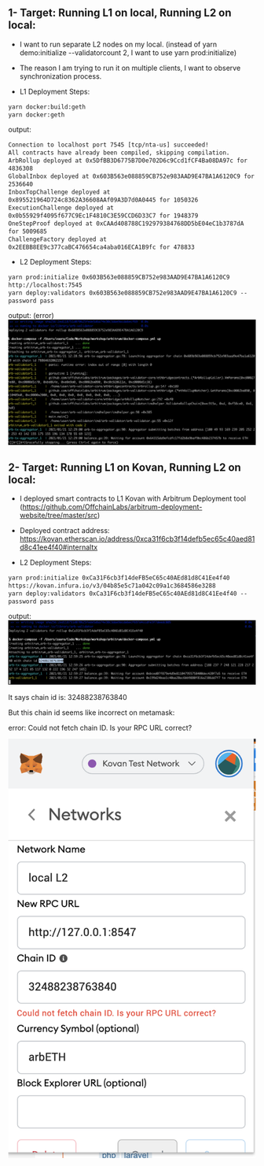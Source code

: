 ## 1- Target: Running L1 on local, Running L2 on local:

- I want to run separate L2 nodes on my local. (instead of yarn demo:initialize --validatorcount 2, I want to use yarn prod:initialize)
- The reason I am trying to run it on multiple clients, I want to observe synchronization process.

- L1 Deployment Steps:
```
yarn docker:build:geth
yarn docker:geth
```
output:
```
Connection to localhost port 7545 [tcp/nta-us] succeeded!
All contracts have already been compiled, skipping compilation.
ArbRollup deployed at 0x5DfBB3D6775B7D0e702D6c9Ccd1fCF4Ba08DA97c for 4836308
GlobalInbox deployed at 0x603B563e088859CB752e983AAD9E47BA1A6120C9 for 2536640
InboxTopChallenge deployed at 0x895521964D724c8362A36608AAf09A3D7d0A0445 for 1050326
ExecutionChallenge deployed at 0x0b55929f4095f677C9Ec1F4810C3E59CCD6D33C7 for 1948379
OneStepProof deployed at 0xCAAd408788C192979384768DD5bE04eC1b3787dA for 5009685
ChallengeFactory deployed at 0x2EEBB8EE9c377caBC476654ca4aba016ECA1B9fc for 478833
```

- L2 Deployment Steps:
```
yarn prod:initialize 0x603B563e088859CB752e983AAD9E47BA1A6120C9 http://localhost:7545
yarn deploy:validators 0x603B563e088859CB752e983AAD9E47BA1A6120C9 --password pass
```

output: (error)
![image1](./image1.png)


## 2- Target: Running L1 on Kovan, Running L2 on local:
- I deployed smart contracts to L1 Kovan with Arbitrum Deployment tool (https://github.com/OffchainLabs/arbitrum-deployment-website/tree/master/src)
- Deployed contract address: https://kovan.etherscan.io/address/0xca31f6cb3f14defb5ec65c40aed81d8c41ee4f40#internaltx

- L2 Deployment Steps:
```
yarn prod:initialize 0xCa31F6cb3f14deFB5eC65c40AEd81d8C41Ee4f40 https://kovan.infura.io/v3/04b85e5c71a042c09a1c3684586e3288
yarn deploy:validators 0xCa31F6cb3f14deFB5eC65c40AEd81d8C41Ee4f40 --password pass
```

output:
![image2](./image2.png)

It says chain id is: 32488238763840

But this chain id seems like incorrect on metamask:

error: Could not fetch chain ID. Is your RPC URL correct?

![image3](./image3.png)